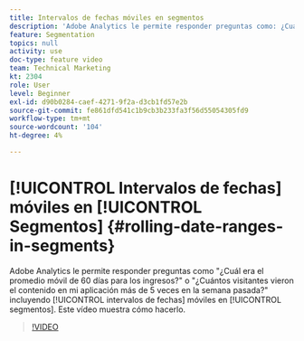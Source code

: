 ```yaml
---
title: Intervalos de fechas móviles en segmentos
description: 'Adobe Analytics le permite responder preguntas como: ¿Cuál era el promedio móvil de 60 días para los ingresos? o - ¿Cuántos visitantes vieron el contenido en mi aplicación más de 5 veces en la semana pasada? al incluir intervalos de fechas móviles en los segmentos. Este vídeo muestra cómo hacerlo.'
feature: Segmentation
topics: null
activity: use
doc-type: feature video
team: Technical Marketing
kt: 2304
role: User
level: Beginner
exl-id: d90b0284-caef-4271-9f2a-d3cb1fd57e2b
source-git-commit: fe861dfd541c1b9cb3b233fa3f56d55054305fd9
workflow-type: tm+mt
source-wordcount: '104'
ht-degree: 4%

---
```


# [!UICONTROL Intervalos de fechas] móviles en [!UICONTROL Segmentos] {#rolling-date-ranges-in-segments}

Adobe Analytics le permite responder preguntas como &quot;¿Cuál era el promedio móvil de 60 días para los ingresos?&quot; o &quot;¿Cuántos visitantes vieron el contenido en mi aplicación más de 5 veces en la semana pasada?&quot; incluyendo [!UICONTROL intervalos de fechas] móviles en [!UICONTROL segmentos]. Este vídeo muestra cómo hacerlo.

>[!VIDEO](https://video.tv.adobe.com/v/25403/?quality=12)

